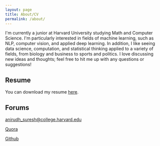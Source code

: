 ```yaml
---
layout: page
title: About/CV
permalink: /about/
---
```


I'm currently a junior at Harvard University studying Math and Computer Science. I'm particularly interested in fields of machine learning, such as NLP, computer vision, and applied deep learning. In addition, I like seeing data science, computation, and statistical thinking applied to a variety of fields, from biology and business to sports and politics. I love discussing new ideas and thoughts; feel free to hit me up with any questions or suggestions!

## Resume

You can download my resume [here][1].

[1]:{{https://www.github.com/anihamde/anihamde.github.io}}/downloads/anirudh_suresh_resume.pdf

## Forums

[anirudh_suresh@college.harvard.edu](mailto:anirudh_suresh@college.harvard.edu)

[Quora](https://www.quora.com/profile/Anirudh-Suresh-2)

[Github](https://www.github.com/anihamde)

